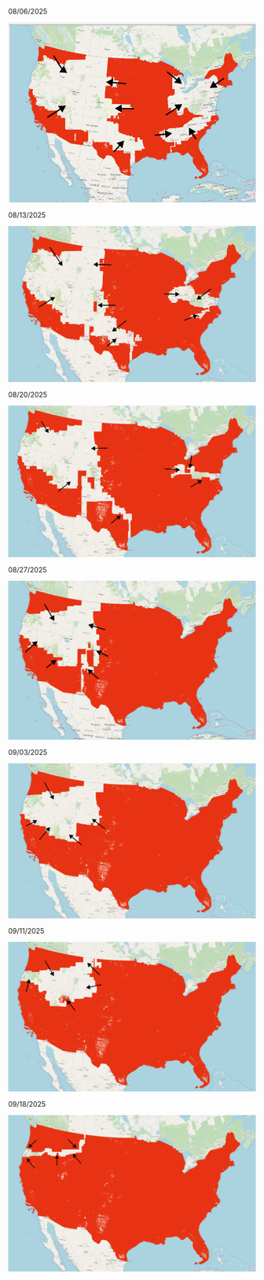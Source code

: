 08/06/2025

![aug082025](images/story_so_far.png)

08/13/2025

![aug132025](images/story_so_far_2.png)

08/20/2025

![aug202025](images/story_so_far_3.png)

08/27/2025

![aug202025](images/story_so_far_4.png)

09/03/2025

![sep032025](images/story_so_far_5.png)

09/11/2025

![sep112025](images/story_so_far_6.png)

09/18/2025

![sep112025](images/story_so_far_7.png)
